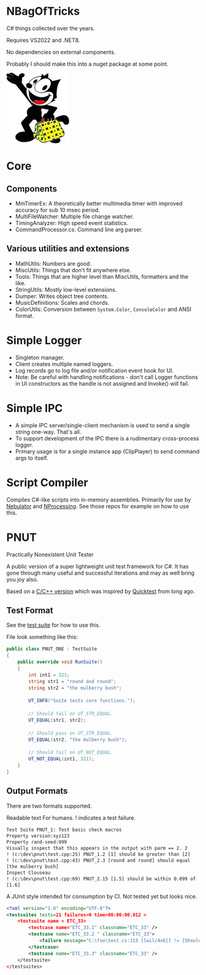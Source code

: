 # NBagOfTricks
C# things collected over the years.

Requires VS2022 and .NET8.

No dependencies on external components.

Probably I should make this into a nuget package at some point.

![logo](felix.jpg)

# Core

## Components
- MmTimerEx: A theoretically better multimedia timer with improved accuracy for sub 10 msec period.
- MultiFileWatcher: Multiple file change watcher.
- TimingAnalyzer: High speed event statistics.
- CommandProcessor.cs: Command line arg parser.

## Various utilities and extensions
- MathUtils: Numbers are good.
- MiscUtils: Things that don't fit anywhere else.
- Tools: Things that are higher level than MiscUtils, formatters and the like.
- StringUtils: Mostly low-level extensions.
- Dumper: Writes object tree contents.
- MusicDefinitions: Scales and chords.
- ColorUtils: Conversion between `System.Color`, `ConsoleColor` and ANSI format.

# Simple Logger
- Singleton manager.
- Client creates multiple named loggers.
- Log records go to log file and/or notification event hook for UI.
- Note: Be careful with handling notifications - don't call Logger functions in UI constructors as the handle is not assigned
   and Invoke() will fail.

# Simple IPC
- A simple IPC server/single-client mechanism is used to send a single string one-way. That's all.
- To support development of the IPC there is a rudimentary cross-process logger.
- Primary usage is for a single instance app (ClipPlayer) to send command args to itself.

# Script Compiler
Compiles C#-like scripts into in-memory assemblies. Primarily for use by [Nebulator](https://github.com/cepthomas/Nebulator/blob/main/README.md)
and [NProcessing](https://github.com/cepthomas/NProcessing/blob/main/README.md). See those repos for example on how to use this.

# PNUT
Practically Nonexistent Unit Tester

A public version of a super lightweight unit test framework for C#. It has gone through many 
useful and successful iterations and may as well bring you joy also.

Based on a [C/C++ version](https://github.com/cepthomas/c-bag-of-tricks/blob/main/README.md) which was
inspired by [Quicktest](http://quicktest.sourceforge.net/) from long ago.

## Test Format
See the [test suite](https://github.com/cepthomas/NBagOfTricks/blob/master/Test/Test_PNUT.cs) for how to use this.

File look something like this:
```c#
public class PNUT_ONE : TestSuite
{
    public override void RunSuite()
    {
        int int1 = 321;
        string str1 = "round and round";
        string str2 = "the mulberry bush";

        UT_INFO("Suite tests core functions.");

        // Should fail on UT_STR_EQUAL.
        UT_EQUAL(str1, str2);

        // Should pass on UT_STR_EQUAL.
        UT_EQUAL(str2, "the mulberry bush");

        // Should fail on UT_NOT_EQUAL.
        UT_NOT_EQUAL(int1, 321);
    }
}
```

## Output Formats
There are two formats supported.

Readable text For humans. ! indicates a test failure.
```
Test Suite PNUT_1: Test basic check macros
Property version:xyz123
Property rand-seed:999
Visually inspect that this appears in the output with parm == 2. 2
! (c:\dev\pnut\test.cpp:25) PNUT_1.2 [1] should be greater than [2]
! (c:\dev\pnut\test.cpp:43) PNUT_2.3 [round and round] should equal [the mulberry bush]
Inspect Clouseau
! (c:\dev\pnut\test.cpp:69) PNUT_2.15 [1.5] should be within 0.099 of [1.6]
```

A JUnit style intended for consumption by CI. Not tested yet but looks nice.
```xml
<?xml version="1.0" encoding="UTF-8"?>
<testsuites tests=21 failures=0 time=00:00:00.012 >
    <testsuite name = ETC_33>
        <testcase name="ETC_33.1" classname="ETC_33" />
        <testcase name="ETC_33.2 " classname="ETC_33">
            <failure message="C:\foo\test.cs:113 [lwil/4xG|] != [Should fail]"></failure>
        </testcase>
        <testcase name="ETC_33.3" classname="ETC_33" />
    </testsuite>
</testsuites>
```
